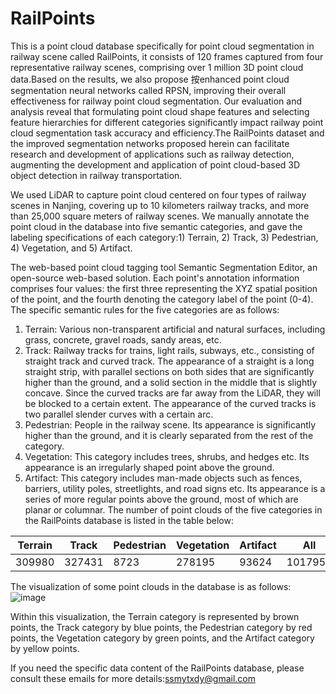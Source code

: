 # RailPoints
This is a point cloud database specifically for point cloud segmentation in railway scene called RailPoints, it consists of 120 frames captured from four representative railway scenes, comprising over 1 million 3D point cloud data.Based on the results, we also propose 按enhanced point cloud segmentation neural networks called RPSN, improving their overall effectiveness for railway point cloud segmentation. Our evaluation and analysis reveal that formulating point cloud shape features and selecting feature hierarchies for different categories significantly impact railway point cloud segmentation task accuracy and efficiency.The RailPoints dataset and the improved segmentation networks proposed herein can facilitate research and development of applications such as railway detection, augmenting the development and application of point cloud-based 3D object detection in railway transportation.

We used LiDAR to capture point cloud centered on four types of railway scenes in Nanjing, covering up to 10 kilometers railway tracks, and more than 25,000 square meters of railway scenes. We manually annotate the point cloud in the database into five semantic categories, and gave the labeling specifications of each category:1) Terrain, 2) Track, 3) Pedestrian, 4) Vegetation, and 5) Artifact.

The web-based point cloud tagging tool Semantic Segmentation Editor, an open-source web-based solution. Each point's annotation information comprises four values: the first three representing the XYZ spatial position of the point, and the fourth denoting the category label of the point (0-4). The specific semantic rules for the five categories are as follows:
1) Terrain: Various non-transparent artificial and natural surfaces, including grass, concrete, gravel roads, sandy areas, etc. 
2) Track: Railway tracks for trains, light rails, subways, etc., consisting of straight track and curved track. The appearance of a straight is a long straight strip, with parallel sections on both sides that are significantly higher than the ground, and a solid section in the middle that is slightly concave. Since the curved tracks are far away from the LiDAR, they will be blocked to a certain extent. The appearance of the curved tracks is two parallel slender curves with a certain arc.
3) Pedestrian: People in the railway scene. Its appearance is significantly higher than the ground, and it is clearly separated from the rest of the category. 
4) Vegetation: This category includes trees, shrubs, and hedges etc. Its appearance is an irregularly shaped point above the ground. 
5) Artifact: This category includes man-made objects such as fences, barriers, utility poles, streetlights, and road signs etc. Its appearance is a series of more regular points above the ground, most of which are planar or columnar.
The number of point clouds of the five categories in the RailPoints database is listed in the table below:

| Terrain | Track | Pedestrian | Vegetation | Artifact	|   All   |
| --- | --- | --- | --- | --- | --- |  
| 309980	| 327431 |	  8723	  |  278195	   |  93624	  | 1017953 |

The visualization of some point clouds in the database is as follows:
![image](https://github.com/1999rockclimber/RailPoints/assets/139934658/f46572a0-3eba-46b5-b719-5e2ba99cab9f)

Within this visualization, the Terrain category is represented by brown points, the Track category by blue points, the Pedestrian category by red points, the Vegetation category by green points, and the Artifact category by yellow points.

If you need the specific data content of the RailPoints database, please consult these emails for more details:ssmytxdy@gmail.com



